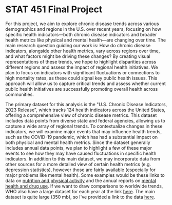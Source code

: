 # STAT 451 Final Project

For this project, we aim to explore chronic disease trends across various demographics and regions in the U.S. over recent years, focusing on how specific health indicators—both chronic disease indicators and broader health metrics like physical and mental health—are changing over time. The main research question guiding our work is: How do chronic disease indicators, alongside other health metrics, vary across regions over time, and what factors might be driving these changes? By creating visual representations of these trends, we hope to highlight disparities across different regions and assess the impact of regional health initiatives. We plan to focus on indicators with significant fluctuations or connections to high mortality rates, as these could signal key public health issues. This approach will allow us to capture critical trends and assess whether current public health initiatives are successfully promoting overall health across communities.

The primary dataset for this analysis is the "U.S. Chronic Disease Indicators, 2023 Release", which tracks 124 health indicators across the United States, offering a comprehensive view of chronic disease metrics. This dataset includes data points from diverse state and federal agencies, allowing us to capture a wide array of regional trends. To contextualize changes in these indicators, we will examine major events that may influence health trends, such as the COVID-19 pandemic, which has had a substantial impact on both physical and mental health metrics. Since the dataset generally includes annual data points, we plan to highlight a few of these major events to see how they may have caused fluctuations in specific health indicators. In addition to this main dataset, we may incorporate data from other sources for a more detailed view of certain health metrics (e.g. depression statistics), however those are fairly available (especially for major problems like mental health). Some examples would be these links to data on [nutrition and physical activity](https://catalog.data.gov/dataset/nutrition-physical-activity-and-obesity-behavioral-risk-factor-surveillance-system) and the annual reports on [mental health and drug use](https://www.samhsa.gov/data/data-we-collect/nsduh-national-survey-drug-use-and-health). If we want to draw comparisons to worldwide trends, WHO also have a large dataset for each year at the link [here](https://data.who.int/). The main dataset is quite large (350 mb), so I've provided a link to the data [here](https://catalog.data.gov/dataset/u-s-chronic-disease-indicators-cdi).

